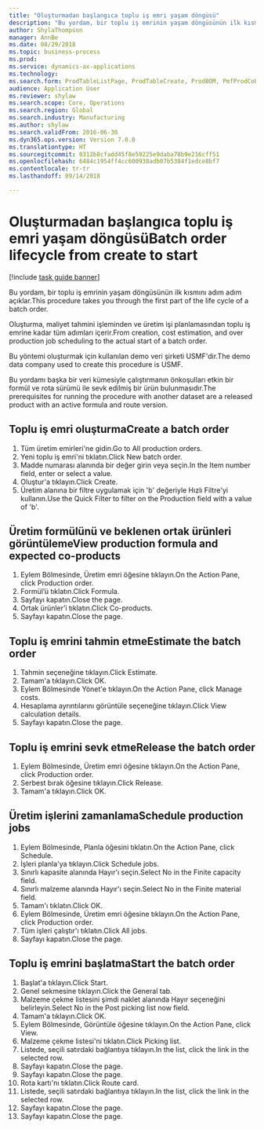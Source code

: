 ```yaml
--- 
title: "Oluşturmadan başlangıca toplu iş emri yaşam döngüsü"
description: "Bu yordam, bir toplu iş emrinin yaşam döngüsünün ilk kısmını adım adım açıklar."
author: ShylaThompson
manager: AnnBe
ms.date: 08/29/2018
ms.topic: business-process
ms.prod: 
ms.service: dynamics-ax-applications
ms.technology: 
ms.search.form: ProdTableListPage, ProdTableCreate, ProdBOM, PmfProdCoBy, ProdParmCostEstimation, ProdCalcTrans, ProdParmRelease, ProdSchedule, ProdRouteJob, ProdParmStartUp, ProdJournalTransBOM, ProdJournalTransRoute
audience: Application User
ms.reviewer: shylaw
ms.search.scope: Core, Operations
ms.search.region: Global
ms.search.industry: Manufacturing
ms.author: shylaw
ms.search.validFrom: 2016-06-30
ms.dyn365.ops.version: Version 7.0.0
ms.translationtype: HT
ms.sourcegitcommit: 0312b8cfadd45f8e59225e9daba78b9e216cff51
ms.openlocfilehash: 6484c1954ff4cc600938adb07b5384f1edce8bf7
ms.contentlocale: tr-tr
ms.lasthandoff: 09/14/2018

---
```

# <a name="batch-order-lifecycle-from-create-to-start"></a><span data-ttu-id="78603-103">Oluşturmadan başlangıca toplu iş emri yaşam döngüsü</span><span class="sxs-lookup"><span data-stu-id="78603-103">Batch order lifecycle from create to start</span></span>

[!include [task guide banner](../../includes/task-guide-banner.md)]

<span data-ttu-id="78603-104">Bu yordam, bir toplu iş emrinin yaşam döngüsünün ilk kısmını adım adım açıklar.</span><span class="sxs-lookup"><span data-stu-id="78603-104">This procedure takes you through the first part of the life cycle of a batch order.</span></span>

<span data-ttu-id="78603-105">Oluşturma, maliyet tahmini işleminden ve üretim işi planlamasından toplu iş emrine kadar tüm adımları içerir.</span><span class="sxs-lookup"><span data-stu-id="78603-105">From creation, cost estimation, and over production job scheduling to the actual start of a batch order.</span></span>



<span data-ttu-id="78603-106">Bu yöntemi oluşturmak için kullanılan demo veri şirketi USMF'dir.</span><span class="sxs-lookup"><span data-stu-id="78603-106">The demo data company used to create this procedure is USMF.</span></span> 



<span data-ttu-id="78603-107">Bu yordamı başka bir veri kümesiyle çalıştırmanın önkoşulları etkin bir formül ve rota sürümü ile sevk edilmiş bir ürün bulunmasıdır.</span><span class="sxs-lookup"><span data-stu-id="78603-107">The prerequisites for running the procedure with another dataset are a released product with an active formula and route version.</span></span>


## <a name="create-a-batch-order"></a><span data-ttu-id="78603-108">Toplu iş emri oluşturma</span><span class="sxs-lookup"><span data-stu-id="78603-108">Create a batch order</span></span>
1. <span data-ttu-id="78603-109">Tüm üretim emirleri'ne gidin.</span><span class="sxs-lookup"><span data-stu-id="78603-109">Go to All production orders.</span></span>
2. <span data-ttu-id="78603-110">Yeni toplu iş emri'ni tıklatın.</span><span class="sxs-lookup"><span data-stu-id="78603-110">Click New batch order.</span></span>
3. <span data-ttu-id="78603-111">Madde numarası alanında bir değer girin veya seçin.</span><span class="sxs-lookup"><span data-stu-id="78603-111">In the Item number field, enter or select a value.</span></span>
4. <span data-ttu-id="78603-112">Oluştur'a tıklayın.</span><span class="sxs-lookup"><span data-stu-id="78603-112">Click Create.</span></span>
5. <span data-ttu-id="78603-113">Üretim alanına bir filtre uygulamak için 'b' değeriyle Hızlı Filtre'yi kullanın.</span><span class="sxs-lookup"><span data-stu-id="78603-113">Use the Quick Filter to filter on the Production field with a value of 'b'.</span></span>

## <a name="view-production-formula-and-expected-co-products"></a><span data-ttu-id="78603-114">Üretim formülünü ve beklenen ortak ürünleri görüntüleme</span><span class="sxs-lookup"><span data-stu-id="78603-114">View production formula and expected co-products</span></span>
1. <span data-ttu-id="78603-115">Eylem Bölmesinde, Üretim emri öğesine tıklayın.</span><span class="sxs-lookup"><span data-stu-id="78603-115">On the Action Pane, click Production order.</span></span>
2. <span data-ttu-id="78603-116">Formül’ü tıklatın.</span><span class="sxs-lookup"><span data-stu-id="78603-116">Click Formula.</span></span>
3. <span data-ttu-id="78603-117">Sayfayı kapatın.</span><span class="sxs-lookup"><span data-stu-id="78603-117">Close the page.</span></span>
4. <span data-ttu-id="78603-118">Ortak ürünler’i tıklatın.</span><span class="sxs-lookup"><span data-stu-id="78603-118">Click Co-products.</span></span>
5. <span data-ttu-id="78603-119">Sayfayı kapatın.</span><span class="sxs-lookup"><span data-stu-id="78603-119">Close the page.</span></span>

## <a name="estimate-the-batch-order"></a><span data-ttu-id="78603-120">Toplu iş emrini tahmin etme</span><span class="sxs-lookup"><span data-stu-id="78603-120">Estimate the batch order</span></span>
1. <span data-ttu-id="78603-121">Tahmin seçeneğine tıklayın.</span><span class="sxs-lookup"><span data-stu-id="78603-121">Click Estimate.</span></span>
2. <span data-ttu-id="78603-122">Tamam'a tıklayın.</span><span class="sxs-lookup"><span data-stu-id="78603-122">Click OK.</span></span>
3. <span data-ttu-id="78603-123">Eylem Bölmesinde Yönet'e tıklayın.</span><span class="sxs-lookup"><span data-stu-id="78603-123">On the Action Pane, click Manage costs.</span></span>
4. <span data-ttu-id="78603-124">Hesaplama ayrıntılarını görüntüle seçeneğine tıklayın.</span><span class="sxs-lookup"><span data-stu-id="78603-124">Click View calculation details.</span></span>
5. <span data-ttu-id="78603-125">Sayfayı kapatın.</span><span class="sxs-lookup"><span data-stu-id="78603-125">Close the page.</span></span>

## <a name="release-the-batch-order"></a><span data-ttu-id="78603-126">Toplu iş emrini sevk etme</span><span class="sxs-lookup"><span data-stu-id="78603-126">Release the batch order</span></span>
1. <span data-ttu-id="78603-127">Eylem Bölmesinde, Üretim emri öğesine tıklayın.</span><span class="sxs-lookup"><span data-stu-id="78603-127">On the Action Pane, click Production order.</span></span>
2. <span data-ttu-id="78603-128">Serbest bırak öğesine tıklayın.</span><span class="sxs-lookup"><span data-stu-id="78603-128">Click Release.</span></span>
3. <span data-ttu-id="78603-129">Tamam'a tıklayın.</span><span class="sxs-lookup"><span data-stu-id="78603-129">Click OK.</span></span>

## <a name="schedule-production-jobs"></a><span data-ttu-id="78603-130">Üretim işlerini zamanlama</span><span class="sxs-lookup"><span data-stu-id="78603-130">Schedule production jobs</span></span>
1. <span data-ttu-id="78603-131">Eylem Bölmesinde, Planla öğesini tıklatın.</span><span class="sxs-lookup"><span data-stu-id="78603-131">On the Action Pane, click Schedule.</span></span>
2. <span data-ttu-id="78603-132">İşleri planla'ya tıklayın.</span><span class="sxs-lookup"><span data-stu-id="78603-132">Click Schedule jobs.</span></span>
3. <span data-ttu-id="78603-133">Sınırlı kapasite alanında Hayır'ı seçin.</span><span class="sxs-lookup"><span data-stu-id="78603-133">Select No in the Finite capacity field.</span></span>
4. <span data-ttu-id="78603-134">Sınırlı malzeme alanında Hayır'ı seçin.</span><span class="sxs-lookup"><span data-stu-id="78603-134">Select No in the Finite material field.</span></span>
5. <span data-ttu-id="78603-135">Tamam'ı tıklatın.</span><span class="sxs-lookup"><span data-stu-id="78603-135">Click OK.</span></span>
6. <span data-ttu-id="78603-136">Eylem Bölmesinde, Üretim emri öğesine tıklayın.</span><span class="sxs-lookup"><span data-stu-id="78603-136">On the Action Pane, click Production order.</span></span>
7. <span data-ttu-id="78603-137">Tüm işleri çalıştır'ı tıklatın.</span><span class="sxs-lookup"><span data-stu-id="78603-137">Click All jobs.</span></span>
8. <span data-ttu-id="78603-138">Sayfayı kapatın.</span><span class="sxs-lookup"><span data-stu-id="78603-138">Close the page.</span></span>

## <a name="start-the-batch-order"></a><span data-ttu-id="78603-139">Toplu iş emrini başlatma</span><span class="sxs-lookup"><span data-stu-id="78603-139">Start the batch order</span></span>
1. <span data-ttu-id="78603-140">Başlat'a tıklayın.</span><span class="sxs-lookup"><span data-stu-id="78603-140">Click Start.</span></span>
2. <span data-ttu-id="78603-141">Genel sekmesine tıklayın.</span><span class="sxs-lookup"><span data-stu-id="78603-141">Click the General tab.</span></span>
3. <span data-ttu-id="78603-142">Malzeme çekme listesini şimdi naklet alanında Hayır seçeneğini belirleyin.</span><span class="sxs-lookup"><span data-stu-id="78603-142">Select No in the Post picking list now field.</span></span>
4. <span data-ttu-id="78603-143">Tamam'a tıklayın.</span><span class="sxs-lookup"><span data-stu-id="78603-143">Click OK.</span></span>
5. <span data-ttu-id="78603-144">Eylem Bölmesinde, Görüntüle öğesine tıklayın.</span><span class="sxs-lookup"><span data-stu-id="78603-144">On the Action Pane, click View.</span></span>
6. <span data-ttu-id="78603-145">Malzeme çekme listesi'ni tıklatın.</span><span class="sxs-lookup"><span data-stu-id="78603-145">Click Picking list.</span></span>
7. <span data-ttu-id="78603-146">Listede, seçili satırdaki bağlantıya tıklayın.</span><span class="sxs-lookup"><span data-stu-id="78603-146">In the list, click the link in the selected row.</span></span>
8. <span data-ttu-id="78603-147">Sayfayı kapatın.</span><span class="sxs-lookup"><span data-stu-id="78603-147">Close the page.</span></span>
9. <span data-ttu-id="78603-148">Sayfayı kapatın.</span><span class="sxs-lookup"><span data-stu-id="78603-148">Close the page.</span></span>
10. <span data-ttu-id="78603-149">Rota kartı'nı tıklatın.</span><span class="sxs-lookup"><span data-stu-id="78603-149">Click Route card.</span></span>
11. <span data-ttu-id="78603-150">Listede, seçili satırdaki bağlantıya tıklayın.</span><span class="sxs-lookup"><span data-stu-id="78603-150">In the list, click the link in the selected row.</span></span>
12. <span data-ttu-id="78603-151">Sayfayı kapatın.</span><span class="sxs-lookup"><span data-stu-id="78603-151">Close the page.</span></span>
13. <span data-ttu-id="78603-152">Sayfayı kapatın.</span><span class="sxs-lookup"><span data-stu-id="78603-152">Close the page.</span></span>


